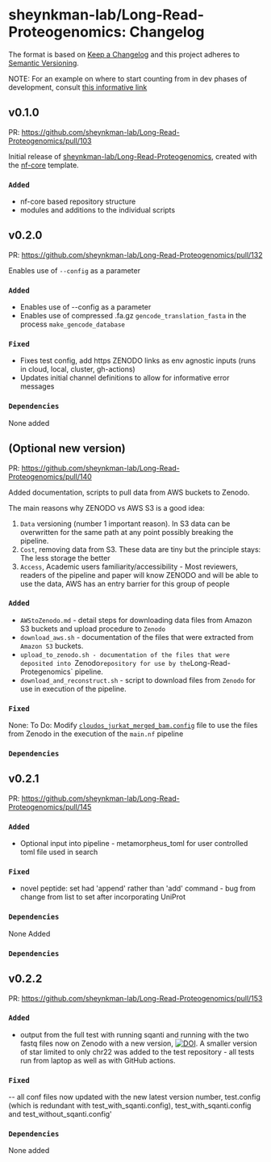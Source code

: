 # sheynkman-lab/Long-Read-Proteogenomics: Changelog

The format is based on [Keep a Changelog](https://keepachangelog.com/en/1.0.0/)
and this project adheres to [Semantic Versioning](https://semver.org/spec/v2.0.0.html).

NOTE: For an example on where to start counting from in dev phases of development, consult [this informative link](https://www.jering.tech/articles/semantic-versioning-in-practice#semver-in-this-phase)

## v0.1.0

PR: https://github.com/sheynkman-lab/Long-Read-Proteogenomics/pull/103

Initial release of [sheynkman-lab/Long-Read-Proteogenomics](https://github.com/sheynkman-lab/Long-Read-Proteogenomics), created with the [nf-core](https://nf-co.re/) template.

### `Added`
- nf-core based repository structure
- modules and additions to the individual scripts


## v0.2.0

PR: https://github.com/sheynkman-lab/Long-Read-Proteogenomics/pull/132

Enables use of `--config` as a parameter

### `Added`
- Enables use of --config as a parameter
- Enables use of compressed .fa.gz `gencode_translation_fasta` in the process `make_gencode_database`
### `Fixed`
- Fixes test config, add https ZENODO links as env agnostic inputs (runs in cloud, local, cluster, gh-actions)
- Updates initial channel definitions to allow for informative error messages

### `Dependencies`

None added

## (Optional new version)

PR: https://github.com/sheynkman-lab/Long-Read-Proteogenomics/pull/140

Added documentation, scripts to pull data from AWS buckets to Zenodo.

The main reasons why ZENODO vs AWS S3 is a good idea:

1. `Data` versioning (number 1 important reason).  In S3 data can be overwritten for the same path at any point possibly breaking the pipeline.
2. `Cost`, removing data from S3. These data are tiny but the principle stays: The less storage the better
3. `Access`, Academic users familiarity/accessibility - Most reviewers, readers of the pipeline and paper will know ZENODO and will be able to use the data, AWS has an entry barrier for this group of people

### `Added`
- `AWStoZenodo.md` - detail steps for downloading data files from Amazon S3 buckets and upload procedure to `Zenodo`
- `download_aws.sh` - documentation of the files that were extracted from `Amazon S3` buckets.
- `upload_to_zenodo.sh - documentation of the files that were deposited into `Zenodo` repository for use by the `Long-Read-Protegenomics` pipeline.
- `download_and_reconstruct.sh` - script to download files from `Zenodo` for use in execution of the pipeline.

### `Fixed`

None:  To Do:  Modify [`cloudos_jurkat_merged_bam.config`](https://github.com/sheynkman-lab/Long-Read-Proteogenomics/blob/main/conf/cloudos_jurkat_merged_bam.config) file to use the files from Zenodo in the execution of the `main.nf` pipeline

### `Dependencies`

## v0.2.1

PR: https://github.com/sheynkman-lab/Long-Read-Proteogenomics/pull/145

### `Added`
- Optional input into pipeline - metamorpheus_toml for user controlled toml file used in search

### `Fixed`
- novel peptide: set had 'append' rather than 'add' command - bug from change from list to set after incorporating UniProt 

### `Dependencies`

None Added

### `Dependencies`

## v0.2.2

PR: https://github.com/sheynkman-lab/Long-Read-Proteogenomics/pull/153

### `Added`
- output from the full test with running sqanti and running with the two fastq files now on Zenodo with a new version, [![DOI](https://zenodo.org/badge/DOI/10.5281/zenodo.5234651.svg)](https://doi.org/10.5281/zenodo.5234651).  A smaller version of star limited to only chr22 was added to the test repository - all tests run from laptop as well as with GitHub actions.

### `Fixed`
-- all conf files now updated with the new latest version number, test.config (which is redundant with test_with_sqanti.config), test_with_sqanti.config and test_without_sqanti.config'

### `Dependencies`

None added



